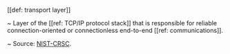 [[def: transport layer]]

~ Layer of the [[ref: TCP/IP protocol stack]] that is responsible for reliable connection-oriented or connectionless end-to-end [[ref: communications]].

~ Source: [NIST-CRSC](https://csrc.nist.gov/glossary/term/transport_layer).
